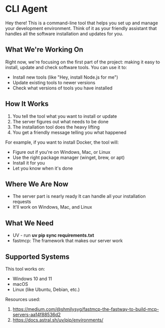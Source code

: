 # CLI Agent

Hey there! This is a command-line tool that helps you set up and manage your development environment. Think of it as your friendly assistant that handles all the software installation and updates for you.

## What We're Working On

Right now, we're focusing on the first part of the project: making it easy to install, update and check software tools. You can use it to:
- Install new tools (like "Hey, install Node.js for me")
- Update existing tools to newer versions
- Check what versions of tools you have installed

## How It Works

1. You tell the tool what you want to install or update
2. The server figures out what needs to be done
3. The installation tool does the heavy lifting
4. You get a friendly message telling you what happened

For example, if you want to install Docker, the tool will:
- Figure out if you're on Windows, Mac, or Linux
- Use the right package manager (winget, brew, or apt)
- Install it for you
- Let you know when it's done

## Where We Are Now

- The server part is nearly ready It can handle all your installation requests
- It'll work on Windows, Mac, and Linux


## What We Need
- UV - run **uv pip sync requirements.txt**
- fastmcp: The framework that makes our server work

## Supported Systems

This tool works on:
- Windows 10 and 11
- macOS
- Linux (like Ubuntu, Debian, etc.)


Resources used:
1. https://medium.com/@shmilysyg/fastmcp-the-fastway-to-build-mcp-servers-aa14f88536d2
2. https://docs.astral.sh/uv/pip/environments/
